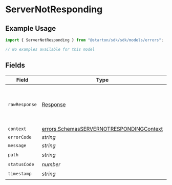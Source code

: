 # ServerNotResponding

## Example Usage

```typescript
import { ServerNotResponding } from "@starton/sdk/sdk/models/errors";

// No examples available for this model
```

## Fields

| Field                                                                                                       | Type                                                                                                        | Required                                                                                                    | Description                                                                                                 |
| ----------------------------------------------------------------------------------------------------------- | ----------------------------------------------------------------------------------------------------------- | ----------------------------------------------------------------------------------------------------------- | ----------------------------------------------------------------------------------------------------------- |
| `rawResponse`                                                                                               | [Response](https://developer.mozilla.org/en-US/docs/Web/API/Response)                                       | :heavy_minus_sign:                                                                                          | Raw HTTP response; suitable for custom response parsing                                                     |
| `context`                                                                                                   | [errors.SchemasSERVERNOTRESPONDINGContext](../../../sdk/models/errors/schemasservernotrespondingcontext.md) | :heavy_minus_sign:                                                                                          | N/A                                                                                                         |
| `errorCode`                                                                                                 | *string*                                                                                                    | :heavy_minus_sign:                                                                                          | N/A                                                                                                         |
| `message`                                                                                                   | *string*                                                                                                    | :heavy_minus_sign:                                                                                          | N/A                                                                                                         |
| `path`                                                                                                      | *string*                                                                                                    | :heavy_check_mark:                                                                                          | N/A                                                                                                         |
| `statusCode`                                                                                                | *number*                                                                                                    | :heavy_minus_sign:                                                                                          | N/A                                                                                                         |
| `timestamp`                                                                                                 | *string*                                                                                                    | :heavy_check_mark:                                                                                          | N/A                                                                                                         |